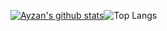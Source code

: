 [![Ayzan's github stats](https://github-readme-stats.vercel.app/api?username=monitrr&show_icons=true&theme=tokyonight)](https://ayzan.tech/)![Top Langs](https://github-readme-stats.vercel.app/api/top-langs/?username=monitr&show_icons=true&theme=tokyonight)
